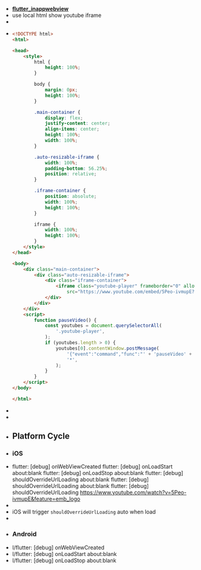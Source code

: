 - **[flutter_inappwebview](https://github.com/pichillilorenzo/flutter_inappwebview)**
- use local html show youtube iframe
-
- ```html
  <!DOCTYPE html>
  <html>
  
  <head>
      <style>
          html {
              height: 100%;
          }
  
          body {
              margin: 0px;
              height: 100%;
          }
  
          .main-container {
              display: flex;
              justify-content: center;
              align-items: center;
              height: 100%;
              width: 100%;
          }
  
          .auto-resizable-iframe {
              width: 100%;
              padding-bottom: 56.25%;
              position: relative;
          }
  
          .iframe-container {
              position: absolute;
              width: 100%;
              height: 100%;
          }
  
          iframe {
              width: 100%;
              height: 100%;
          }
      </style>
  </head>
  
  <body>
      <div class="main-container">
          <div class="auto-resizable-iframe">
              <div class="iframe-container">
                  <iframe class="youtube-player" frameborder="0" allowfullscreen=""
                      src="https://www.youtube.com/embed/5Peo-ivmupE?enablejsapi=1"></iframe>
              </div>
          </div>
      </div>
      <script>
          function pauseVideo() {
              const youtubes = document.querySelectorAll(
                  '.youtube-player',
              );
              if (youtubes.length > 0) {
                  youtubes[0].contentWindow.postMessage(
                      '{"event":"command","func":"' + 'pauseVideo' + '","args":""}',
                      '*',
                  );
              }
          }
      </script>
  </body>
  
  </html>
  ```
-
-
- ## Platform Cycle
- ### iOS
- flutter: [debug] onWebViewCreated
  flutter: [debug] onLoadStart about:blank
  flutter: [debug] onLoadStop about:blank
  flutter: [debug] shouldOverrideUrlLoading about:blank
  flutter: [debug] shouldOverrideUrlLoading about:blank
  flutter: [debug] shouldOverrideUrlLoading https://www.youtube.com/watch?v=5Peo-ivmupE&feature=emb_logo
-
- iOS will trigger `shouldOverrideUrlLoading` auto when load
-
- ### Android
- I/flutter: [debug] onWebViewCreated
- I/flutter: [debug] onLoadStart about:blank
- I/flutter: [debug] onLoadStop about:blank
